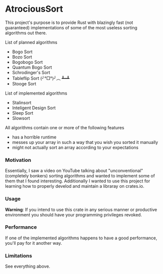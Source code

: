 # AtrociousSort
This project's purpose is to provide Rust with blazingly fast (not guaranteed) implementations of some of the most useless sorting algorithms out there.

List of planned algorithms
- Bogo Sort
- Bozo Sort
- Bogobogo Sort
- Quantum Bogo Sort
- Schrodinger's Sort
- Tableflip Sort (╯°□°)╯︵ ┻━┻
- Stooge Sort

List of implemented algorithms
- Stalinsort
- Inteligent Design Sort
- Sleep Sort
- Slowsort

All algorithms contain one or more of the following features
- has a horrible runtime
- messes up your array in such a way that you wish you sorted it manually
- might not actually sort an array according to your expectations

### Motivation
Essentially, I saw a video on YouTube talking about "unconventional" (completely bonkers) sorting algorithms and wanted to implement some of them that I found interesting. Additionally I wanted to use this project for learning how to properly develod and maintain a libraray on crates.io.

### Usage
**Warning**: If you intend to use this crate in any serious manner or productive environment you should have your programming privileges revoked.

### Performance
If one of the implemented algorithms happens to have a good performance, you'll pay for it another way.

### Limitations
See everything above.
